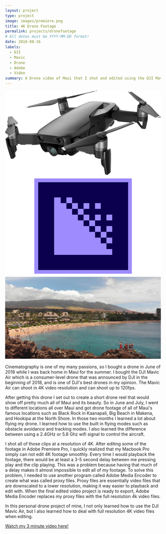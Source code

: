 ```yaml
---
layout: project
type: project
image: images/premiere.png
title: 4K Drone Footage
permalink: projects/dronefootage
# All dates must be YYYY-MM-DD format!
date: 2018-08-16
labels:
  - DJI
  - Mavic
  - Drone
  - Adobe
  - Video
summary: A Drone video of Maui that I shot and edited using the DJI Mavic Air and Adobe Premiere Pro.
---
```


<img class="ui medium right floated rounded image" src="../images/mavic-air.png">
<img class="ui medium right floated rounded image" src="../images/encoder.png">
<img class="ui medium right floated rounded image" src="../images/blackrock.png">

Cinematography is one of my many passions, so I bought a drone in June of 2018 while I was back home in Maui for the summer. I bought the DJI Mavic Air which is a consumer-level drone that was announced by DJI in the beginning of 2018, and is one of DJI's best drones in my opinion. The Mavic Air can shoot in 4K video resolution and can shoot up to 120fps. 

After getting this drone I set out to create a short drone reel that would show off pretty much all of Maui and its beauty. So in June and July, I went to different locations all over Maui and got drone footage of all of Maui's famous locations such as Black Rock in Kaanapali, Big Beach in Makena, and Hookipa at the North Shore. In those two months I learned a lot about flying my drone. I learned how to use the built in flying modes such as obstacle avoidance and tracking modes. I also learned the difference between using a 2.4GHz or 5.8 Ghz wifi signal to control the aircraft. 

I shot all of those clips at a resolution of 4K. After editing some of the footage in Adobe Premiere Pro, I quickly realized that my Macbook Pro simply can not edit 4K footage smoothly. Every time I would playback the footage, there would be at least a 3-5 second delay between me pressing play and the clip playing. This was a problem because having that much of a delay makes it almost impossible to edit all of my footage. To solve this problem, I needed to use another program called Adobe Media Encoder to create what was called proxy files. Proxy files are essentially video files that are downscaled to a lower resolution, making it way easier to playback and edit with. When the final edited video project is ready to export, Adobe Media Encoder replaces my proxy files with the full resolution 4k video files. 

In this personal drone project of mine, I not only learned how to use the DJI Mavic Air, but I also learned how to deal with full resolution 4K video files when editing. 
 
<a href="https://www.youtube.com/watch?v=lgoOUKRvinc"><i class="large youtube icon"></i>Watch my 3 minute video here!</a>
